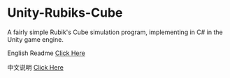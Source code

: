 # Unity-Rubiks-Cube
A fairly simple Rubik's Cube simulation program, implementing in C# in the Unity game engine.

English Readme [Click Here](https://github.com/chenmingxiang110/Unity-Rubiks-Cube/blob/main/EnglishReadme)

中文说明 [Click Here](https://github.com/chenmingxiang110/Unity-Rubiks-Cube/tree/main/ChineseReadme)
